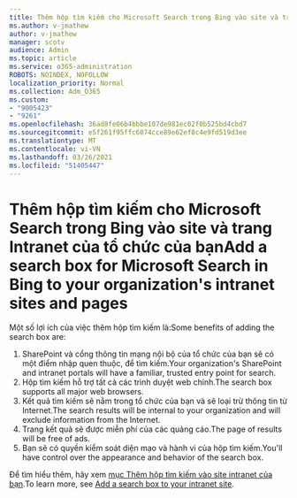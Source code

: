 ```yaml
---
title: Thêm hộp tìm kiếm cho Microsoft Search trong Bing vào site và trang Intranet của tổ chức của bạn
ms.author: v-jmathew
author: v-jmathew
manager: scotv
audience: Admin
ms.topic: article
ms.service: o365-administration
ROBOTS: NOINDEX, NOFOLLOW
localization_priority: Normal
ms.collection: Adm_O365
ms.custom:
- "9005423"
- "9261"
ms.openlocfilehash: 36ad8fe06b4bbbe107de981ec02f0b525bd4cbd7
ms.sourcegitcommit: e5f261f95ffc6074cce89e62ef8c4e9fd519d3ee
ms.translationtype: MT
ms.contentlocale: vi-VN
ms.lasthandoff: 03/26/2021
ms.locfileid: "51405447"
---
```

# <a name="add-a-search-box-for-microsoft-search-in-bing-to-your-organizations-intranet-sites-and-pages"></a><span data-ttu-id="38667-102">Thêm hộp tìm kiếm cho Microsoft Search trong Bing vào site và trang Intranet của tổ chức của bạn</span><span class="sxs-lookup"><span data-stu-id="38667-102">Add a search box for Microsoft Search in Bing to your organization's intranet sites and pages</span></span>

<span data-ttu-id="38667-103">Một số lợi ích của việc thêm hộp tìm kiếm là:</span><span class="sxs-lookup"><span data-stu-id="38667-103">Some benefits of adding the search box are:</span></span>

1. <span data-ttu-id="38667-104">SharePoint và cổng thông tin mạng nội bộ của tổ chức của bạn sẽ có một điểm nhập quen thuộc, để tìm kiếm.</span><span class="sxs-lookup"><span data-stu-id="38667-104">Your organization's SharePoint and intranet portals will have a familiar, trusted entry point for search.</span></span>
2. <span data-ttu-id="38667-105">Hộp tìm kiếm hỗ trợ tất cả các trình duyệt web chính.</span><span class="sxs-lookup"><span data-stu-id="38667-105">The search box supports all major web browsers.</span></span>
3. <span data-ttu-id="38667-106">Kết quả tìm kiếm sẽ nằm trong tổ chức của bạn và sẽ loại trừ thông tin từ Internet.</span><span class="sxs-lookup"><span data-stu-id="38667-106">The search results will be internal to your organization and will exclude information from the Internet.</span></span>
4. <span data-ttu-id="38667-107">Trang kết quả sẽ được miễn phí của các quảng cáo.</span><span class="sxs-lookup"><span data-stu-id="38667-107">The page of results will be free of ads.</span></span>
5. <span data-ttu-id="38667-108">Bạn sẽ có quyền kiểm soát diện mạo và hành vi của hộp tìm kiếm.</span><span class="sxs-lookup"><span data-stu-id="38667-108">You'll have control over the appearance and behavior of the search box.</span></span>

<span data-ttu-id="38667-109">Để tìm hiểu thêm, hãy xem [mục Thêm hộp tìm kiếm vào site intranet của bạn](https://go.microsoft.com/fwlink/?linkid=2151387).</span><span class="sxs-lookup"><span data-stu-id="38667-109">To learn more, see [Add a search box to your intranet site](https://go.microsoft.com/fwlink/?linkid=2151387).</span></span>
